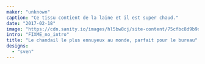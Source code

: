```yaml
---
maker: "unknown"
caption: "Ce tissu contient de la laine et il est super chaud."
date: "2017-02-18"
image: "https://cdn.sanity.io/images/hl5bw8cj/site-content/75cfbc8d9b9d3e7615b5a9a2fe71d290656a00f3-1080x720.jpg"
intro: "FIXME_no_intro"
title: "Le chandail le plus ennuyeux au monde, parfait pour le bureau"
designs:
  - "sven"
---
```


